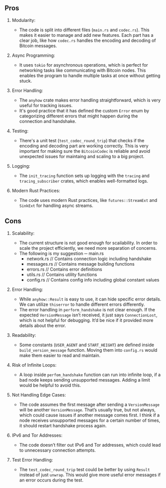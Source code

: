## Pros

1. Modularity:
   - The code is split into different files (`main.rs` and `codec.rs`). This makes it easier to manage and add new features. Each part has a clear job, like how `codec.rs` handles the encoding and decoding of Bitcoin messages.

2. Async Programming:
   - It uses `tokio` for asynchronous operations, which is perfect for networking tasks like communicating with Bitcoin nodes. This enables the program to handle multiple tasks at once without getting stuck.

3. Error Handling:
   - The `anyhow` crate makes error handling straightforward, which is very useful for tracking issues.
   - It's good practice that it has defined the custom `Error` enum by categorizing different errors that might happen during the connection and handshake.

4. Testing:
   - There's a unit test (`test_codec_round_trip`) that checks if the encoding and decoding part are working correctly. This is very important for making sure the `BitcoinCodec` is reliable and avoid unexpected issues for maintaing and scaling to a big project.

5. Logging:
   - The `init_tracing` function sets up logging with the `tracing` and `tracing_subscriber` crates, which enables well-formatted logs.

6. Modern Rust Practices:
   - The code uses modern Rust practices, like `futures::StreamExt` and `SinkExt` for handling async streams.

## Cons

1. Scalability:
    - The current structure is not good enough for scailability. In order to scale the project efficiently, we need more separation of concerns.
    - The following is my suggestion
        ─ main.rs
        - network.rs  // Contains connection logic including handshake
        - messages.rs  // Contains message building functions
        - errors.rs  // Contains error definitions
        - utils.rs  // Contains utility functions
        - config.rs // Contains config info including global constant values

2. Error Handling:
   - While `anyhow::Result` is easy to use, it can hide specific error details. We can utilize `thiserror` to handle different errors differently.
   - The error handling in `perform_handshake` is not clear enough. If the expected `VersionMessage` isn’t received, it just says `ConnectionLost`, which is not helpful for debugging. It’d be nice if it provided more details about the error.

3. Readability:
   - Some constants (`USER_AGENT` and `START_HEIGHT`) are defined inside `build_version_message` function. Moving them into `config.rs` would make them easier to read and maintain.

4. Risk of Infinite Loops:
   - A loop inside `perfom_handshake` function can run into infinite loop, if a bad node keeps sending unsupported messages. Adding a limit would be helpful to avoid this.

5. Not Handling Edge Cases:
   - The code assumes the first message after sending a `VersionMessage` will be another `VersionMessage`. That’s usually true, but not always, which could cause issues if another message comes first. I think if a node receives unsupported messages for a certain number of times, it should restart handshake process again.

6. IPv6 and Tor Addresses:
   - The code doesn’t filter out IPv6 and Tor addresses, which could lead to unnecessary connection attempts.

7. Test Error Handling:
   - The `test_codec_round_trip` test could be better by using `Result` instead of just `unwrap`. This would give more useful error messages if an error occurs during the test.
